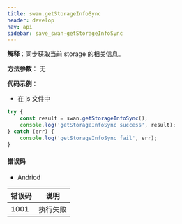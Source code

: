 ```yaml
---
title: swan.getStorageInfoSync
header: develop
nav: api
sidebar: save_swan-getStorageInfoSync
---
```



 
 

**解释**：同步获取当前 storage 的相关信息。

**方法参数**： 无

**代码示例**：

* 在 js 文件中

```js
try {
    const result = swan.getStorageInfoSync();
    console.log('getStorageInfoSync success', result);
} catch (err) {
    console.log('getStorageInfoSync fail', err);
}
```


#### 错误码

* Andriod

|错误码|说明|
|--|--|
|1001|执行失败  |

